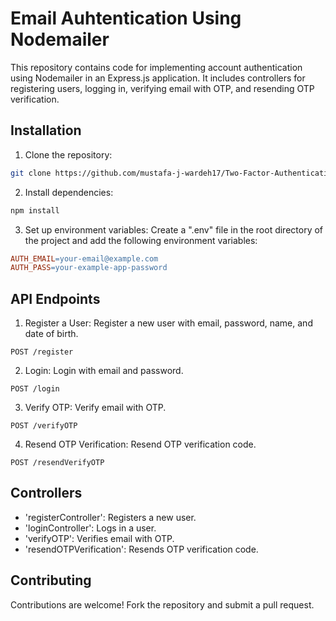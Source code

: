 # Email Auhtentication Using Nodemailer

This repository contains code for implementing account authentication using Nodemailer in an Express.js application. It includes controllers for registering users, logging in, verifying email with OTP, and resending OTP verification.

## Installation

1. Clone the repository:

```bash
git clone https://github.com/mustafa-j-wardeh17/Two-Factor-Authenticating-Using-NodeMailer.git
```

2. Install dependencies:
```bash
npm install
```

3. Set up environment variables:
Create a ".env" file in the root directory of the project and add the following environment variables:
```makefile
AUTH_EMAIL=your-email@example.com
AUTH_PASS=your-example-app-password
```

## API Endpoints

1. Register a User:
Register a new user with email, password, name, and date of birth.

```http
POST /register
```


2. Login:
Login with email and password.

```http
POST /login
```


3. Verify OTP:
Verify email with OTP.

```http
POST /verifyOTP
```


4. Resend OTP Verification:
Resend OTP verification code.

```http
POST /resendVerifyOTP
```


## Controllers
- 'registerController': Registers a new user.
- 'loginController': Logs in a user.
- 'verifyOTP': Verifies email with OTP.
- 'resendOTPVerification': Resends OTP verification code.


## Contributing
Contributions are welcome! Fork the repository and submit a pull request.
